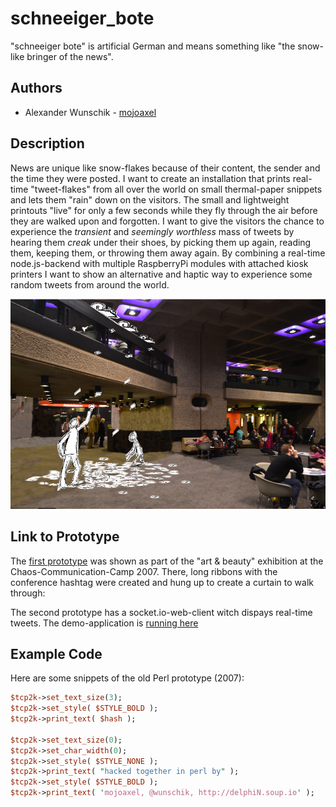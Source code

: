 # schneeiger_bote

"schneeiger bote" is artificial German and means something like "the snow-like bringer of the news".

## Authors

- Alexander Wunschik - [mojoaxel](https://github.com/mojoaxel "GitHub Account")

## Description

News are unique like snow-flakes because of their content, the sender and the time they were posted. I want to create an installation that prints real-time "tweet-flakes" from all over the world on small thermal-paper snippets and lets them "rain" down on the visitors. 
The small and lightweight printouts "live" for only a few seconds while they fly through the air before they are walked upon and forgotten. 
I want to give the visitors the chance to experience the *transient* and *seemingly worthless* mass of tweets by hearing them *creak* under their shoes, by picking them up again, reading them, keeping them, or throwing them away again. 
By combining a real-time node.js-backend with multiple RaspberryPi modules with attached kiosk printers I want to show an alternative and haptic way to experience some random tweets from around the world.

![concept sketch](project_images/BarbicanFoyerPrinter-CCSABY-Jknight1603.jpg)

## Link to Prototype

The [first prototype](project_posts/2014-03-24-The-First-Prototype.md) was shown as part of the "art & beauty" exhibition at the Chaos-Communication-Camp 2007. There, long ribbons with the conference hashtag were created and hung up to create a curtain to walk through:

The second prototype has a socket.io-web-client witch dispays real-time tweets.
The demo-application is [running here](http://95.85.40.145:9100/)

## Example Code

Here are some snippets of the old Perl prototype (2007):

```perl
$tcp2k->set_text_size(3);
$tcp2k->set_style( $STYLE_BOLD );
$tcp2k->print_text( $hash );	

$tcp2k->set_text_size(0);
$tcp2k->set_char_width(0);
$tcp2k->set_style( $STYLE_NONE );
$tcp2k->print_text( "hacked together in perl by" );
$tcp2k->set_style( $STYLE_BOLD );
$tcp2k->print_text( 'mojoaxel, @wunschik, http://delphiN.soup.io' ); 
```
